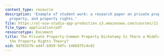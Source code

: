 ```yaml
---
content_type: resource
description: 'Example of student work: a research paper on private property, common
  property, and property rights.'
file: https://ol-ocw-studio-app-production.s3.amazonaws.com/courses/11-467j-property-rights-in-transition-spring-2005/0d7655fbad4fb95950fc146b875c4c82_gv_11467finlpapr.pdf
file_type: application/pdf
resourcetype: Document
title: The Private Property-Common Property Dichotomy Is There a Middle Ground in
  the Property Rights Theory?
uid: 0d7655fb-ad4f-b959-50fc-146b875c4c82
---
```

